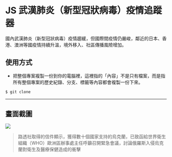 # JS 武漢肺炎（新型冠狀病毒）疫情追蹤器

國內武漢肺炎（新型冠狀病毒）疫情趨緩，但國際間疫情仍嚴峻，鄰近的日本、香港、澳洲等國疫情持續升溫，境外移入、社區傳播風險增加。

## 使用方式
- 把整個專案複製一份到你的電腦裡，這裡指的「內容」不是只有檔案，而是指所有整個專案的歷史紀錄、分支、標籤等內容都會複製一份下來。
```sh
$ git clone
```

----

## 畫面截圖
![](https://i.imgur.com/MwUskEY.png)
> 路透社取得的信件顯示，獲得數十個國家支持的烏克蘭，已致函給世界衛生組織（WHO）歐洲區辦事處主任呼籲召開緊急會議，討論俄羅斯入侵烏克蘭對衛生及醫療保健造成的衝擊
